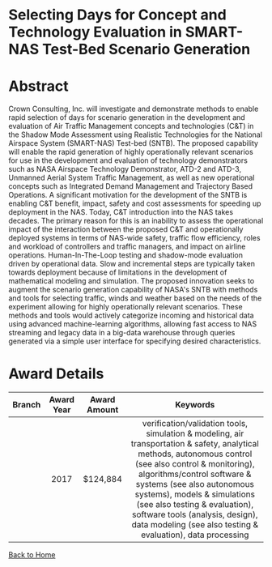 
Selecting Days for Concept and Technology Evaluation in SMART-NAS Test-Bed Scenario Generation
==============================================================================================

# Abstract


Crown Consulting, Inc. will investigate and demonstrate methods to enable rapid selection of days for scenario generation in the development and evaluation of Air Traffic Management concepts and technologies (C&T) in the Shadow Mode Assessment using Realistic Technologies for the National Airspace System (SMART-NAS) Test-bed (SNTB). The proposed capability will enable the rapid generation of highly operationally relevant scenarios for use in the development and evaluation of technology demonstrators such as NASA Airspace Technology Demonstrator, ATD-2 and ATD-3, Unmanned Aerial System Traffic Management, as well as new operational concepts such as Integrated Demand Management and Trajectory Based Operations. 
A significant motivation for the development of the SNTB is enabling C&T benefit, impact, safety and cost assessments for speeding up deployment in the NAS. Today, C&T introduction into the NAS takes decades. The primary reason for this is an inability to assess the operational impact of the interaction between the proposed C&T and operationally deployed systems in terms of NAS-wide safety, traffic flow efficiency, roles and workload of controllers and traffic managers, and impact on airline operations. Human-In-The-Loop testing and shadow-mode evaluation driven by operational data. Slow and incremental steps are typically taken towards deployment because of limitations in the development of mathematical modeling and simulation.
The proposed innovation seeks to augment the scenario generation capability of NASA's SNTB with methods and tools for selecting traffic, winds and weather based on the needs of the experiment allowing for highly operationally relevant scenarios. These methods and tools would actively categorize incoming and historical data using advanced machine-learning algorithms, allowing fast access to NAS streaming and legacy data in a big-data warehouse through queries generated via a simple user interface for specifying desired characteristics.  

# Award Details

|Branch|Award Year|Award Amount|Keywords|
| :---: | :---: | :---: | :---: |
||2017|$124,884|verification/validation tools, simulation & modeling, air transportation & safety, analytical methods, autonomous control (see also control & monitoring), algorithms/control software & systems (see also autonomous systems), models & simulations (see also testing & evaluation), software tools (analysis, design), data modeling (see also testing & evaluation), data processing|
  
  


[Back to Home](https://github.com/chrischow/dod_sbir_awards/Reports/JT/#366)